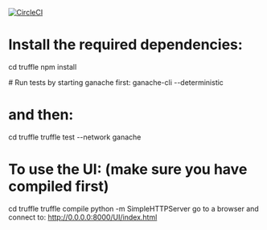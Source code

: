 [![CircleCI](https://circleci.com/gh/asiniscalchi/crypto-soccer/tree/master.svg?style=svg&circle-token=173cdb7fbdceb2e47e428c1121addf7746b937e9)](https://circleci.com/gh/asiniscalchi/crypto-soccer/tree/master)

# Install the required dependencies:
cd truffle
npm install

# Run tests by starting ganache first:
ganache-cli --deterministic

# and then:
cd truffle
truffle test --network ganache

# To use the UI: (make sure you have compiled first)
cd truffle
truffle compile
python -m SimpleHTTPServer
go to a browser and connect to: http://0.0.0.0:8000/UI/index.html
